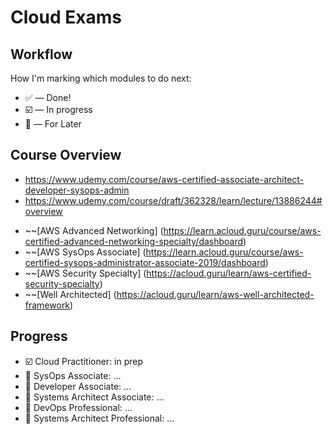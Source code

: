 
# Cloud Exams

## Workflow

How I'm marking which modules to do next:

* ✅ — Done!
* ☑️ — In progress
* 🔵 — For Later

## Course Overview

- https://www.udemy.com/course/aws-certified-associate-architect-developer-sysops-admin
- https://www.udemy.com/course/draft/362328/learn/lecture/13886244#overview

* ~~[AWS Advanced Networking] (https://learn.acloud.guru/course/aws-certified-advanced-networking-specialty/dashboard)
* ~~[AWS SysOps Associate] (https://learn.acloud.guru/course/aws-certified-sysops-administrator-associate-2019/dashboard)
* ~~[AWS Security Specialty] (https://acloud.guru/learn/aws-certified-security-specialty)
* ~~[Well Architected] (https://acloud.guru/learn/aws-well-architected-framework)

## Progress

* ☑️ Cloud Practitioner: in prep
* 🔵 SysOps Associate: ...
* 🔵 Developer Associate: ...
* 🔵 Systems Architect Associate: ...
* 🔵 DevOps Professional: ...
* 🔵 Systems Architect Professional: ...
